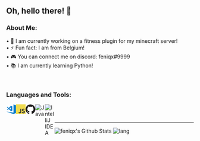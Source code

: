 ## Oh, hello there! 👋

### About Me:
• 🤖 I am currently working on a fitness plugin for my minecraft server!<br />
• ⚡ Fun fact: I am from Belgium! <br />
• 🎮 You can connect me on discord: feniqx#9999<br />
• 📚 I am currently learning Python!

<br />

### Languages and Tools:

[<img align="left" alt="Visual Studio Code" width="26px" src="https://raw.githubusercontent.com/github/explore/80688e429a7d4ef2fca1e82350fe8e3517d3494d/topics/visual-studio-code/visual-studio-code.png" />][vsc]
[<img align="left" alt="JavaScript" width="26px" src="https://raw.githubusercontent.com/github/explore/80688e429a7d4ef2fca1e82350fe8e3517d3494d/topics/javascript/javascript.png" />][nothing]
[<img align="left" alt="GitHub" width="26px" src="https://raw.githubusercontent.com/github/explore/78df643247d429f6cc873026c0622819ad797942/topics/github/github.png" />][website]
[<img align="left" alt="Java" width="26px" src="https://cdn.vox-cdn.com/thumbor/VoXJ8IaxCj5_U-366JhtUHLkdQ0=/0x0:640x427/1400x1050/filters:focal(0x0:640x427):format(jpeg)/cdn.vox-cdn.com/assets/1087137/java_logo_640.jpg" />][nothing]
[<img align="left" alt="IntelliJ IDEA" width="26px" src="https://upload.wikimedia.org/wikipedia/commons/thumb/d/d5/IntelliJ_IDEA_Logo.svg/1024px-IntelliJ_IDEA_Logo.svg.png" />][nothing]

<br />
<br />

---

![feniqx's Github Stats](https://github-readme-stats.vercel.app/api?username=feniqx)
![lang](https://github-readme-stats.vercel.app/api/top-langs/?username=feniqx&show_icons=true&count_private=true)

[vsc]: https://code.visualstudio.com/
[website]: https://github.com/feniqx
[nothing]: .
